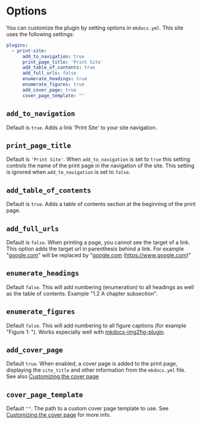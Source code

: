 # Options

You can customize the plugin by setting options in `mkdocs.yml`. This site uses the following settings:

```yaml
plugins:
  - print-site:
      add_to_navigation: true
      print_page_title: 'Print Site'
      add_table_of_contents: true
      add_full_urls: false
      enumerate_headings: true
      enumerate_figures: true
      add_cover_page: true
      cover_page_template: ""
```

## `add_to_navigation`

Default is `true`. Adds a link 'Print Site' to your site navigation.

## `print_page_title`

Default is `'Print Site'`. When `add_to_navigation` is set to `true` this setting controls the name of the print page in the navigation of the site. This setting is ignored when `add_to_navigation` is set to `false`.

## `add_table_of_contents`

Default is `true`. Adds a table of contents section at the beginning of the print page.

## `add_full_urls`

Default is `false`. When printing a page, you cannot see the target of a link. This option adds the target url in parenthesis behind a link. For example "[google.com](https://www.google.com)" will be replaced by "[google.com](https://www.google.com) (https://www.google.com)"

## `enumerate_headings`

Default `false`. This will add numbering (enumeration) to all headings as well as the table of contents. Example "1.2 A chapter subsection".

## `enumerate_figures`

Default `false`. This will add numbering to all figure captions (for example "Figure 1: <caption>"). Works especially well with [mkdocs-img2fig-plugin](https://github.com/stuebersystems/mkdocs-img2fig-plugin).

## `add_cover_page`

Default `true`. When enabled, a cover page is added to the print page, displaying the `site_title` and other information from the `mkdocs.yml` file. See also [Customizing the cover page](cover_page.md)

## `cover_page_template`

Default `""`. The path to a custom cover page template to use. See [Customizing the cover page](cover_page.md) for more info.